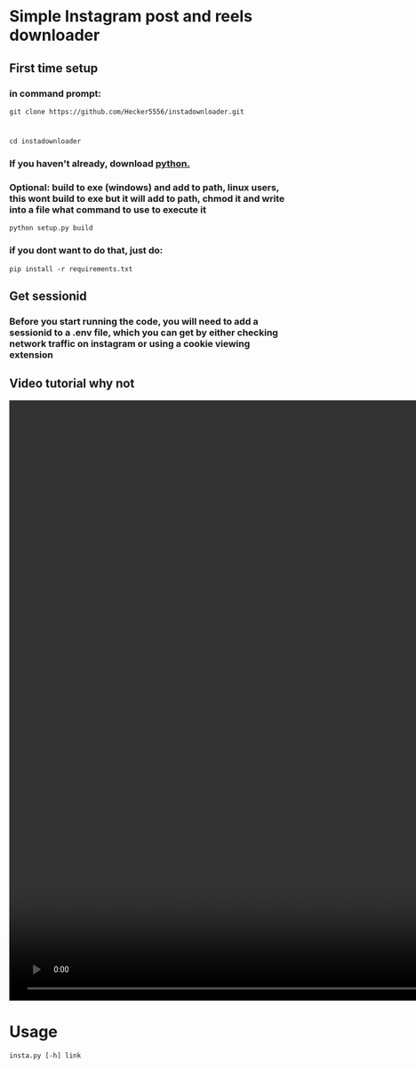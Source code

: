 # Simple Instagram post and reels downloader

## First time setup
### in command prompt:
    git clone https://github.com/Hecker5556/instadownloader.git
#
    cd instadownloader
### If you haven't already, download [python.](https://python.org)
### Optional: build to exe (windows) and add to path, linux users, this wont build to exe but it will add to path, chmod it and write into a file what command to use to execute it
    python setup.py build
### if you dont want to do that, just do:
    pip install -r requirements.txt

## Get sessionid
### Before you start running the code, you will need to add a sessionid to a .env file, which you can get by either checking network traffic on instagram or using a cookie viewing extension
## Video tutorial why not 
<video width="1920" height="1080" controls>
  <source src="https://github.com/Hecker5556/instadownloader/assets/96238375/a0291995-2cb9-4b2a-970e-ac6aed43550d" type="video/mp4">
</video>

# Usage
    insta.py [-h] link

